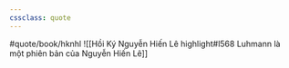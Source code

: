 ```yaml
---
cssclass: quote
---
```

#quote/book/hknhl
![[Hồi Ký Nguyễn Hiến Lê highlight#l568 Luhmann là một phiên bản của Nguyễn Hiến Lê]]
